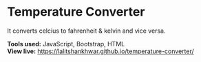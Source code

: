 
# Temperature Converter

It converts celcius to fahrenheit & kelvin and vice versa. 

**Tools used:** JavaScript, Bootstrap, HTML  
**View live:** https://lalitshankhwar.github.io/temperature-converter/